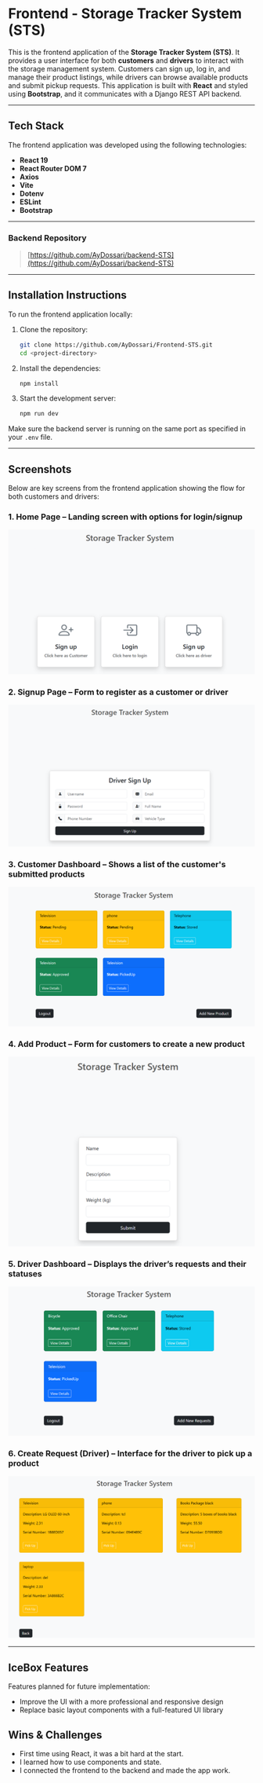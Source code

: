 # Frontend - Storage Tracker System (STS)

This is the frontend application of the **Storage Tracker System (STS)**. It provides a user interface for both **customers** and **drivers** to interact with the storage management system. Customers can sign up, log in, and manage their product listings, while drivers can browse available products and submit pickup requests. This application is built with **React** and styled using **Bootstrap**, and it communicates with a Django REST API backend.

---

## Tech Stack

The frontend application was developed using the following technologies:

- **React 19**   
- **React Router DOM 7**  
- **Axios**
- **Vite** 
- **Dotenv**  
- **ESLint** 
- **Bootstrap** 

---

### Backend Repository

> [https://github.com/AyDossari/backend-STS](https://github.com/AyDossari/backend-STS)

---

## Installation Instructions

To run the frontend application locally:

1. Clone the repository:
   ```bash
   git clone https://github.com/AyDossari/Frontend-STS.git
   cd <project-directory>
   ```

2. Install the dependencies:
   ```bash
   npm install
   ```

3. Start the development server:
   ```bash
   npm run dev
   ```

Make sure the backend server is running on the same port as specified in your `.env` file.

---

## Screenshots

Below are key screens from the frontend application showing the flow for both customers and drivers:

### 1. **Home Page** – Landing screen with options for login/signup  
   ![Home Page](./src/assets/homePage.png)
  
### 2. **Signup Page** – Form to register as a customer or driver  
   ![Signup Page](./src/assets/signup.png)

### 3. **Customer Dashboard** – Shows a list of the customer's submitted products  
   ![Customer Dashboard](./src//assets/CustomerDash.png)

### 4. **Add Product** – Form for customers to create a new product  
   ![Add Product](./src/assets/AddProudct.png)

### 5. **Driver Dashboard** – Displays the driver’s requests and their statuses  
   ![Driver Dashboard](./src/assets/DriverDash.png)

### 6. **Create Request (Driver)** – Interface for the driver to pick up a product  
   ![Create Request](./src/assets/AddRequest.png)

---

## IceBox Features

Features planned for future implementation:

- Improve the UI with a more professional and responsive design  
- Replace basic layout components with a full-featured UI library

## Wins & Challenges

- First time using React, it was a bit hard at the start.  
- I learned how to use components and state.  
- I connected the frontend to the backend and made the app work.
